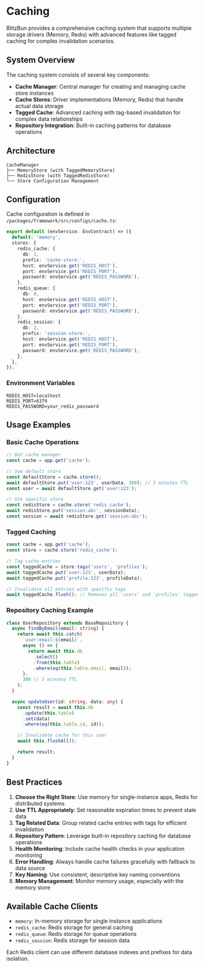 # Caching

BlitzBun provides a comprehensive caching system that supports multiple storage drivers (Memory, Redis) with advanced features like tagged caching for complex invalidation scenarios.

## System Overview

The caching system consists of several key components:

- **Cache Manager**: Central manager for creating and managing cache store instances
- **Cache Stores**: Driver implementations (Memory, Redis) that handle actual data storage
- **Tagged Cache**: Advanced caching with tag-based invalidation for complex data relationships
- **Repository Integration**: Built-in caching patterns for database operations

## Architecture

```
CacheManager
├── MemoryStore (with TaggedMemoryStore)
├── RedisStore (with TaggedRedisStore)
└── Store Configuration Management
```

## Configuration

Cache configuration is defined in `/packages/framework/src/configs/cache.ts`:

```typescript
export default (envService: EnvContract) => ({
  default: 'memory',
  stores: {
    redis_cache: {
      db: 1,
      prefix: 'cache-store:',
      host: envService.get('REDIS_HOST'),
      port: envService.get('REDIS_PORT'),
      password: envService.get('REDIS_PASSWORD'),
    },
    redis_queue: {
      db: 0,
      host: envService.get('REDIS_HOST'),
      port: envService.get('REDIS_PORT'),
      password: envService.get('REDIS_PASSWORD'),
    },
    redis_session: {
      db: 2,
      prefix: 'session-store:',
      host: envService.get('REDIS_HOST'),
      port: envService.get('REDIS_PORT'),
      password: envService.get('REDIS_PASSWORD'),
    },
  },
});
```

### Environment Variables

```env
REDIS_HOST=localhost
REDIS_PORT=6379
REDIS_PASSWORD=your_redis_password
```

## Usage Examples

### Basic Cache Operations

```typescript
// Get cache manager
const cache = app.get('cache');

// Use default store
const defaultStore = cache.store();
await defaultStore.put('user:123', userData, 300); // 5 minutes TTL
const user = await defaultStore.get('user:123');

// Use specific store
const redisStore = cache.store('redis_cache');
await redisStore.put('session:abc', sessionData);
const session = await redisStore.get('session:abc');
```

### Tagged Caching

```typescript
const cache = app.get('cache');
const store = cache.store('redis_cache');

// Tag cache entries
const taggedCache = store.tags('users', 'profiles');
await taggedCache.put('user:123', userData);
await taggedCache.put('profile:123', profileData);

// Invalidate all entries with specific tags
await taggedCache.flush(); // Removes all 'users' and 'profiles' tagged entries
```

### Repository Caching Example

```typescript
class UserRepository extends BaseRepository {
  async findByEmail(email: string) {
    return await this.catch(
      `user:email:${email}`,
      async () => {
        return await this.db
          .select()
          .from(this.table)
          .where(eq(this.table.email, email));
      },
      300 // 5 minutes TTL
    );
  }

  async updateUser(id: string, data: any) {
    const result = await this.db
      .update(this.table)
      .set(data)
      .where(eq(this.table.id, id));

    // Invalidate cache for this user
    await this.flushAll();

    return result;
  }
}
```

## Best Practices

1. **Choose the Right Store**: Use memory for single-instance apps, Redis for distributed systems
2. **Use TTL Appropriately**: Set reasonable expiration times to prevent stale data
3. **Tag Related Data**: Group related cache entries with tags for efficient invalidation
4. **Repository Pattern**: Leverage built-in repository caching for database operations
5. **Health Monitoring**: Include cache health checks in your application monitoring
6. **Error Handling**: Always handle cache failures gracefully with fallback to data source
7. **Key Naming**: Use consistent, descriptive key naming conventions
8. **Memory Management**: Monitor memory usage, especially with the memory store

## Available Cache Clients

- `memory`: In-memory storage for single instance applications
- `redis_cache`: Redis storage for general caching
- `redis_queue`: Redis storage for queue operations
- `redis_session`: Redis storage for session data

Each Redis client can use different database indexes and prefixes for data isolation.
